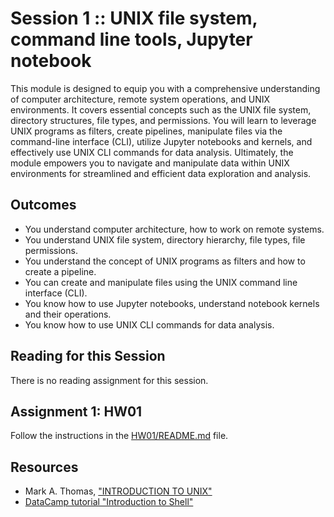 # Session 1 :: UNIX file system, command line tools, Jupyter notebook
This module is designed to equip you with a comprehensive understanding of computer architecture, remote system operations, and UNIX environments. It covers essential concepts such as the UNIX file system, directory structures, file types, and permissions. You will learn to leverage UNIX programs as filters, create pipelines, manipulate files via the command-line interface (CLI), utilize Jupyter notebooks and kernels, and effectively use UNIX CLI commands for data analysis. Ultimately, the module empowers you to navigate and manipulate data within UNIX environments for streamlined and efficient data exploration and analysis.

## Outcomes
-	You understand computer architecture, how to work on remote systems.
-	You understand UNIX file system, directory hierarchy, file types, file permissions.
-	You understand the concept of UNIX programs as filters and how to create a pipeline.
-	You can create and manipulate files using the UNIX command line interface (CLI).
-	You know how to use Jupyter notebooks, understand notebook kernels and their operations.
-	You know how to use UNIX CLI commands for data analysis.


## Reading for this Session
There is no reading assignment for this session.


## Assignment 1:  HW01
Follow the instructions in the [HW01/README.md](HW01/README.md) file.


## Resources
- Mark A. Thomas, ["INTRODUCTION TO UNIX"](https://homepages.uc.edu/~thomam/Intro_Unix_Text/TOC.html)
- [DataCamp tutorial "Introduction to Shell"](https://app.datacamp.com/learn/courses/introduction-to-shell)